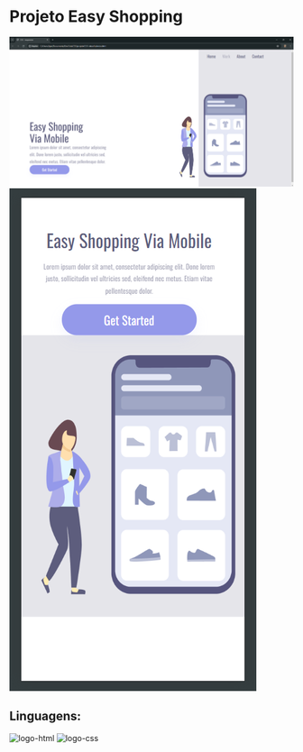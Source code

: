 <h1>Projeto Easy Shopping</h1>
<img src="https://github.com/Hitech-Igor/Projeto_HTML_CSS_Responsivo/blob/master/assets/Desktop.png?raw=true" alt="foto-projeto-para-desktop" />
<img src="https://github.com/Hitech-Igor/Projeto_HTML_CSS_Responsivo/blob/master/assets/Mobile.png?raw=true" alt="foto-projeto-para-mobile" />

<h2>Linguagens:</h2>
<img src="https://img.shields.io/badge/HTML5-E34F26?style=for-the-badge&logo=html5&logoColor=white" alt="logo-html"/>
<img src="https://img.shields.io/badge/CSS3-1572B6?style=for-the-badge&logo=css3&logoColor=white" alt="logo-css"/>
